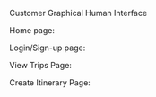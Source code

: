 Customer Graphical Human Interface

Home page:


Login/Sign-up page:


View Trips Page:


Create Itinerary Page:
